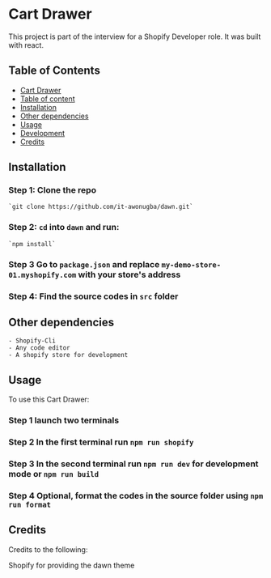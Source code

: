 # Cart Drawer

This project is part of the interview for a Shopify Developer role. It was built with react.

## Table of Contents

- [Cart Drawer](#cart-drawer)
- [Table of content](#table-of-contents)
- [Installation](#installation)
- [Other dependencies](#other-dependencies)
- [Usage](#usage)
- [Development](#development)
- [Credits](#credits)

## Installation

### Step 1: Clone the repo

    `git clone https://github.com/it-awonugba/dawn.git`

### Step 2: `cd` into `dawn` and run:

    `npm install`

### Step 3 Go to `package.json` and replace `my-demo-store-01.myshopify.com` with your store's address

### Step 4: Find the source codes in `src` folder

## Other dependencies
    - Shopify-Cli
    - Any code editor
    - A shopify store for development

## Usage

To use this Cart Drawer:

### Step 1 launch two terminals

### Step 2 In the first terminal run `npm run shopify`

### Step 3 In the second terminal run `npm run dev` for development mode or `npm run build`

### Step 4 Optional, format the codes in the source folder using `npm run format`


## Credits

Credits to the following:

Shopify for providing the dawn theme

